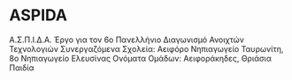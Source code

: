 # ASPIDA
Α.Σ.Π.Ι.Δ.Α. Έργο για τον 6ο Πανελλήνιο Διαγωνισμό Ανοιχτών Τεχνολογιών Συνεργαζόμενα Σχολεία: Αειφόρο Νηπιαγωγείο Ταυρωνίτη, 8ο Νηπιαγωγείο Ελευσίνας Ονόματα Ομάδων: Αειφοράκηδες, Θριάσια Παιδία
